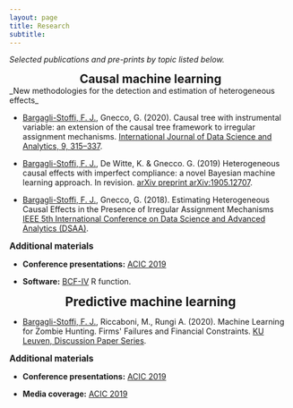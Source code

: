 ```yaml
---
layout: page
title: Research
subtitle: 
---
```


_Selected publications and pre-prints by topic listed below._

<center> <strong style="font-size: 150%;"> Causal machine learning </strong> </center>
_New methodologies for the detection and estimation of heterogeneous effects_

+ <u>Bargagli-Stoffi, F. J.</u>, Gnecco, G. (2020). Causal tree with instrumental variable: an extension of the causal tree framework to irregular assignment mechanisms. <a href="https://link.springer.com/article/10.1007/s41060-019-00187-z"> International Journal of Data Science and Analytics, 9, 315–337</a>.

+ <u>Bargagli-Stoffi, F. J.</u>, De Witte, K. & Gnecco. G. (2019) Heterogeneous causal effects with imperfect compliance: a novel Bayesian machine learning approach. In revision. <a href="https://arxiv.org/abs/1905.12707"> arXiv preprint arXiv:1905.12707</a>. 

+ <u>Bargagli-Stoffi, F. J.</u>, Gnecco, G. (2018). Estimating Heterogeneous Causal Effects in the Presence of Irregular Assignment Mechanisms <a href="https://ieeexplore.ieee.org/document/8631451">IEEE 5th International Conference on Data Science and Advanced Analytics (DSAA)</a>.

<strong style="font-size: 110%;"> Additional materials </strong> 

+ **Conference presentations:** <a href="https://github.com/fbargaglistoffi/BCF-IV">ACIC 2019</a>

+ **Software:** <a href="https://github.com/fbargaglistoffi/BCF-IV">BCF-IV</a> R function.

<div align="center"><strong style="font-size: 160%;"> Predictive machine learning </strong></div>

+ <u>Bargagli-Stoffi, F. J.</u>, Riccaboni, M., Rungi A. (2020). Machine Learning for Zombie Hunting. Firms' Failures and Financial Constraints. <a href="https://papers.ssrn.com/sol3/papers.cfm?abstract_id=3588410">KU Leuven, Discussion Paper Series</a>.

<strong style="font-size: 110%;"> Additional materials </strong> 

+ **Conference presentations:** <a href="https://github.com/fbargaglistoffi/BCF-IV">ACIC 2019</a>

+ **Media coverage:** <a href="https://github.com/fbargaglistoffi/BCF-IV">ACIC 2019</a>


